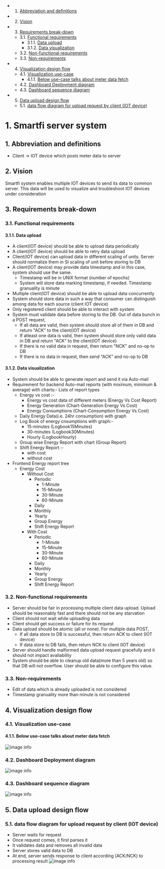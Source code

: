<!-- vscode-markdown-toc -->
* 1. [Abbreviation and definitions](#Abbreviationanddefinitions)
* 2. [Vision](#Vision)
* 3. [Requirements break-down](#Requirementsbreak-down)
	* 3.1. [Functional requirements](#Functionalrequirements)
		* 3.1.1. [Data upload](#Dataupload)
		* 3.1.2. [Data visualization](#Datavisualization)
	* 3.2. [Non-functional requirements](#Non-functionalrequirements)
	* 3.3. [Non-requirements](#Non-requirements)
* 4. [Visualization design flow](#Visualizationdesignflow)
	* 4.1. [Visualization use-case](#Visualizationuse-case)
		* 4.1.1. [Below use-case talks about meter data fetch](#Belowuse-casetalksaboutmeterdatafetch)
	* 4.2. [Dashboard Deployment diagram](#DashboardDeploymentdiagram)
	* 4.3. [Dashboard sequence diagram](#Dashboardsequencediagram)
* 5. [Data upload design flow](#Datauploaddesignflow)
	* 5.1. [data flow diagram for upload request by client (IOT device)](#dataflowdiagramforuploadrequestbyclientIOTdevice)

<!-- vscode-markdown-toc-config
	numbering=true
	autoSave=true
	/vscode-markdown-toc-config -->
<!-- /vscode-markdown-toc -->

# 1. Smartfi server system
##  1. <a name='Abbreviationanddefinitions'></a>Abbreviation and definitions
*  Client -> IOT device which posts meter data to server

##  2. <a name='Vision'></a>Vision
Smartfi system enables multiple IOT devices to send its data to common server. This data will be used to visualize and troubleshoot IOT devices under consideration

##  3. <a name='Requirementsbreak-down'></a>Requirements break-down
###  3.1. <a name='Functionalrequirements'></a>Functional requirements
####  3.1.1. <a name='Dataupload'></a>Data upload
* A client(IOT device) should be able to upload data periodically
* A client(IOT device) should be able to retry data upload
* Client(IOT device) can upload data in different scaling of units. Server should normalize them in SI scaling of unit before storing to DB
* A client(IOT device) may provide data timestamp and in this case, system should use the same. 
    * Timestamp will be in UNIX format (number of epochs)
    * System will store data marking timestamp, if needed. Timestamp granuality is minute
* Multiple client(IOT device) should be able to upload data concurrently
* System should store data in such a way that consumer can distinguish among data for each source (client IOT device)
* Only registered client should be able to interact with system
* System must validate data before storing to the DB. Out of data bunch in a POST request, 
    * If all data are valid, then system should store all of them in DB and return "ACK" to the client(IOT device)
    * If atleast one data is valid, then system should store only valid data in DB and return "ACK" to the client(IOT device) 
    * If there is no valid data in request, then return "NCK" and no-op to DB
    * If there is no data in request, then send "ACK" and no-op to DB

####  3.1.2. <a name='Datavisualization'></a>Data visualization
* System should be able to generate report and send it via Auto-mail
* Requirement for backend Auto-mail reports (with miximum, minimum & average) with charts:- Lists of report types
    * Energy vs cost :-
        * Energy vs cost data of different meters (Energy Vs Cost Report)
        * Energy Generation (Chart-Generation Energy Vs Cost)
        * Energy Consumptions (Chart-Consumption Energy Vs Cost)
    * Daily Energy Data(i.e. 24hr consumption) with graph
    * Log Book of energy cnsumptions with graph:-
        * 15-minutes (Logbook15Minutes)
        * 30-minutes (Logbook30Minutes)
        * Hourly (LogbookHourly)
    * Group wise Energy Report with chart (Group Report)
    * Shift Energy Report :-
        * with cost
        * without cost
* Frontend Energy report tree
    * Energy Cost
        * Without Cost
            * Periodic 
                * 1-Minute
                * 15-Minute
                * 30-Minute
                * 60-Minute
            * Daily
            * Monthly
            * Yearly
            * Group Energy
            * Shift Energy Report
        * With Cost
            * Periodic 
                * 1-Minute
                * 15-Minute
                * 30-Minute
                * 60-Minute
            * Daily
            * Monthly
            * Yearly
            * Group Energy
            * Shift Energy Report


###  3.2. <a name='Non-functionalrequirements'></a>Non-functional requirements
* Server should be fair in processing multiple client data upload. Upload should be reasonably fast and there should not be any starvation
* Client should not wait while uploading data 
* Client should get success or failure for its request
* Data upload should be atomic (all or none). For multiple data POST,
    * If all data store to DB is successful, then return ACK to client (IOT device)
    * If data store to DB fails, then return NCK to client (IOT device)
* Server should handle  malformed data upload request gracefully and it should not impact availability
* System should be able to cleanup old data(more than 5 years old) so that DB will not overflow. User should be able to configure this value.


###  3.3. <a name='Non-requirements'></a>Non-requirements
* Edit of data which is already uploaded is not considered
* Timestamp granuality more than minute is not considered

##  4. <a name='Visualizationdesignflow'></a>Visualization design flow

###  4.1. <a name='Visualizationuse-case'></a>Visualization use-case
####  4.1.1. <a name='Belowuse-casetalksaboutmeterdatafetch'></a>Below use-case talks about meter data fetch
![image info](./data/usecase-Visualize.jpg)

###  4.2. <a name='DashboardDeploymentdiagram'></a>Dashboard Deployment diagram
![image info](./data/deployment-dashboard_flow.jpg)

###  4.3. <a name='Dashboardsequencediagram'></a>Dashboard sequence diagram
![image info](./data/sequencediagram-Dashboard_flow.jpg)


##  5. <a name='Datauploaddesignflow'></a>Data upload design flow
###  5.1. <a name='dataflowdiagramforuploadrequestbyclientIOTdevice'></a>data flow diagram for upload request by client (IOT device)
* Server waits for request
* Once request comes, it first parses it
* It validates data and removes all invalid data
* Server stores valid data to DB
* At end, server sends response to client according (ACK/NCK) to processing result
![image info](./data/Statechart_metered_data_upload.jpg)
